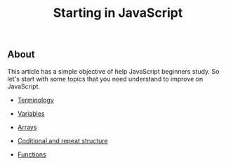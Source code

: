 <h1 align="center">Starting in JavaScript</h1>

<br>

## About

This article has a simple objective of help JavaScript beginners study. So let's start with some topics that you need understand to improve on JavaScript.

- [Terminology](https://github.com/Henryxavierb/starting-from-the-beginning/blob/learning/content/terminology.md)

- [Variables](https://github.com/Henryxavierb/starting-from-the-beginning/blob/learning/content/variables.md)

- [Arrays](https://github.com/Henryxavierb/starting-from-the-beginning/blob/learning/content/arrays.md)

- [Coditional and repeat structure](https://github.com/Henryxavierb/starting-from-the-beginning/blob/learning/content/conditionals-and-repeat-structure.md)

- [Functions](https://github.com/Henryxavierb/starting-from-the-beginning/blob/learning/content/functions.md)

